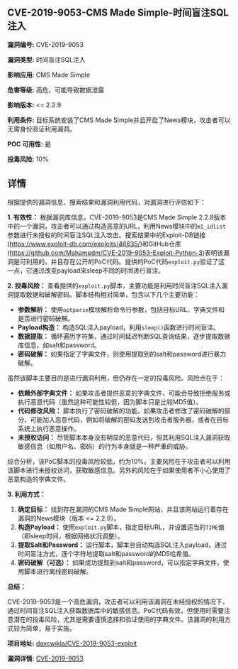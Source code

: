 ## CVE-2019-9053-CMS Made Simple-时间盲注SQL注入

**漏洞编号:** CVE-2019-9053

**漏洞类型:** 时间盲注SQL注入

**影响应用:** CMS Made Simple

**危害等级:** 高危，可能导致数据泄露

**影响版本:** <= 2.2.9

**利用条件:** 目标系统安装了CMS Made Simple并且开启了News模块，攻击者可以无需身份验证利用漏洞。

**POC 可用性:** 是

**投毒风险:** 10%

## 详情

根据提供的漏洞信息、搜索结果和漏洞利用代码，对漏洞进行评估如下：

**1. 有效性：**
根据漏洞库信息，CVE-2019-9053是CMS Made Simple 2.2.8版本中的一个漏洞，攻击者可以通过构造恶意的URL，利用News模块中的`m1_idlist`参数进行未授权的时间盲注SQL注入攻击。搜索结果中的Exploit-DB链接(https://www.exploit-db.com/exploits/46635/)和GitHub仓库(https://github.com/Mahamedm/CVE-2019-9053-Exploit-Python-3)表明该漏洞是可利用的，并且存在公开的PoC代码。提供的PoC代码`exploit.py`验证了这一点，它通过改变payload来sleep不同的时间进行盲注。

**2. 投毒风险：**
查看提供的`exploit.py`脚本，主要功能是利用时间盲注SQL注入漏洞提取数据和破解密码。脚本结构相对简单，包含以下几个主要功能：

*   **参数解析：** 使用`optparse`模块解析命令行参数，包括目标URL、字典文件和是否进行密码破解。
*   **Payload构造：**  构造SQL注入payload，利用`sleep()`函数进行时间盲注。
*   **数据提取：**  循环遍历字符集，通过时间延迟判断SQL查询结果，逐步提取数据库信息，如salt和password。
*   **密码破解：**  如果指定了字典文件，则使用提取到的salt和password进行暴力破解。

虽然该脚本主要目的是进行漏洞利用，但仍存在一定的投毒风险。风险点在于：

*   **依赖外部字典文件：** 如果攻击者提供恶意的字典文件，可能会导致拒绝服务或执行恶意代码（虽然这种可能性较低，因为脚本只是比较MD5值）。
*   **代码修改风险：**  脚本执行了密码破解的功能。如果攻击者修改了密码破解的部分，可能加入恶意代码，例如将破解的密码发送到攻击者服务器，或者在目标系统上执行恶意操作。
*   **未授权访问：** 尽管脚本本身没有明显的恶意代码，但其利用SQL注入漏洞获取敏感信息（如用户名、密码）的行为本身就是一种严重的威胁。

综合分析，该PoC脚本的投毒风险较低，约为10%。主要风险在于攻击者可以利用该脚本进行未授权访问，获取敏感信息。另外的风险在于如果使用者不小心使用了恶意构造的字典文件。

**3. 利用方式：**

1.  **确定目标：** 找到存在漏洞的CMS Made Simple网站，并且该网站运行着存在漏洞的News模块（版本 <= 2.2.9）。
2.  **构造Payload：**  使用`exploit.py`脚本，指定目标URL，并设置适当的`TIME`值（即sleep时间，根据网络状况调整）。
3.  **提取Salt和Password：** 运行脚本，脚本会自动构造SQL注入payload，通过时间盲注方式，逐个字符地提取salt和password的MD5哈希值。
4.  **密码破解（可选）：**  如果成功提取到salt和password，可以指定字典文件，使用脚本进行离线密码破解。

**总结：**

CVE-2019-9053是一个高危漏洞，攻击者可以利用该漏洞在未经授权的情况下，通过时间盲注SQL注入获取数据库中的敏感信息。PoC代码有效，但使用时需要注意潜在的投毒风险，尤其是需要谨慎选择和验证使用的字典文件。该漏洞的利用方式较为简单，易于实施。

**项目地址:** [davcwikla/CVE-2019-9053-exploit](https://github.com/davcwikla/CVE-2019-9053-exploit)

**漏洞详情:** [CVE-2019-9053](https://nvd.nist.gov/vuln/detail/CVE-2019-9053)